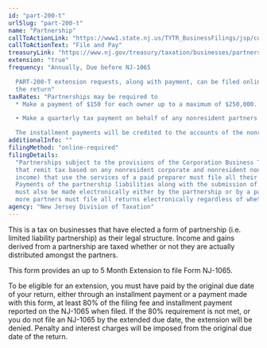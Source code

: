 ```yaml
---
id: "part-200-t"
urlSlug: "part-200-t"
name: "Partnership"
callToActionLink: "https://www1.state.nj.us/TYTR_BusinessFilings/jsp/common/Login.jsp?taxcode=43"
callToActionText: "File and Pay"
treasuryLink: "https://www.nj.gov/treasury/taxation/businesses/partnerships/index.shtml"
extension: "true"
frequency: "Annually, Due before NJ-1065

  PART-200-T extension requests, along with payment, can be filed online until 11:59 p.m. on or before the original due date of
  the return"
taxRates: "Partnerships may be required to
  * Make a payment of $150 for each owner up to a maximum of $250,000. The State also requires a 50% installment payment, unless it is the partnership’s final year of operation;

  • Make a quarterly tax payment on behalf of any nonresident partners equal to 25% of the tax due, on the 15th day of the 4th, 6th, and 9th month of the tax year.

  The installment payments will be credited to the accounts of the nonresident partners in proportion to their share of ownership."
additionalInfo: ""
filingMethod: "online-required"
filingDetails:
  "Partnerships subject to the provisions of the Corporation Business Tax Act (that is partnerships
  that remit tax based on any nonresident corporate and nonresident non-corporate partner’s allowable share of NJ partnership
  income) that use the services of a paid preparer must file all their returns completed by that practitioner by electronic means.
  Payments of the partnership liabilities along with the submission of payment-related returns (NJ-1065-V and PART-200-T)
  must also be made electronically either by the partnership or by a paid tax practitioner. In addition, partnerships with 10 or
  more partners must file all returns electronically regardless of whether or not they use a paid tax preparer."
agency: "New Jersey Division of Taxation"
---
```


This is a tax on businesses that have elected a form of partnership (i.e. limited liability partnership) as their legal structure. Income and gains derived from a partnership are taxed whether or not they are actually distributed amongst the partners.

This form provides an up to 5 Month Extension to file Form NJ-1065.

To be eligible for an extension, you must have paid by the original due date of your return, either through an installment payment
or a payment made with this form, at least 80% of the filing fee and installment payment reported on the NJ-1065 when
filed. If the 80% requirement is not met, or you do not file an NJ-1065 by the extended due date, the extension will be denied.
Penalty and interest charges will be imposed from the original due date of the return.
